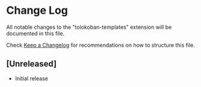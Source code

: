 # Change Log

All notable changes to the "tolokoban-templates" extension will be documented in this file.

Check [Keep a Changelog](http://keepachangelog.com/) for recommendations on how to structure this file.

## [Unreleased]

- Initial release